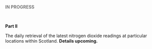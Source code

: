 <br>

<span style="color: #777777"><b>IN PROGRESS</b></span>

<br>

**Part II**
 
The daily retrieval of the latest nitrogen dioxide readings at particular locations within Scotland.  **Details upcoming.**

<br>
<br>

<br>
<br>

<br>
<br>

<br>
<br>
